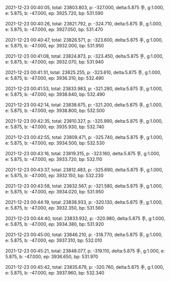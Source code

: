 2021-12-23 00:40:05, total: 23803.803, p: -327.000, delta:5.875 手, g:1.000, e: 5.875, b: -47.000, ep: 3925.720, bp: 531.590

2021-12-23 00:40:26, total: 23821.792, p: -324.710, delta:5.875 手, g:1.000, e: 5.875, b: -47.000, ep: 3927.050, bp: 531.470

2021-12-23 00:40:47, total: 23826.571, p: -323.600, delta:5.875 手, g:1.000, e: 5.875, b: -47.000, ep: 3932.000, bp: 531.950

2021-12-23 00:41:08, total: 23824.873, p: -323.450, delta:5.875 手, g:1.000, e: 5.875, b: -47.000, ep: 3932.070, bp: 531.940

2021-12-23 00:41:31, total: 23825.255, p: -323.610, delta:5.875 手, g:1.000, e: 5.875, b: -47.000, ep: 3936.310, bp: 532.490

2021-12-23 00:41:53, total: 23833.983, p: -321.280, delta:5.875 手, g:1.000, e: 5.875, b: -47.000, ep: 3938.640, bp: 532.490

2021-12-23 00:42:14, total: 23838.675, p: -321.200, delta:5.875 手, g:1.000, e: 5.875, b: -47.000, ep: 3938.800, bp: 532.500

2021-12-23 00:42:35, total: 23810.327, p: -325.990, delta:5.875 手, g:1.000, e: 5.875, b: -47.000, ep: 3935.930, bp: 532.740

2021-12-23 00:42:55, total: 23809.471, p: -325.740, delta:5.875 手, g:1.000, e: 5.875, b: -47.000, ep: 3934.500, bp: 532.530

2021-12-23 00:43:16, total: 23819.315, p: -323.160, delta:5.875 手, g:1.000, e: 5.875, b: -47.000, ep: 3933.720, bp: 532.110

2021-12-23 00:43:37, total: 23812.483, p: -325.690, delta:5.875 手, g:1.000, e: 5.875, b: -47.000, ep: 3932.150, bp: 532.230

2021-12-23 00:43:58, total: 23832.567, p: -321.580, delta:5.875 手, g:1.000, e: 5.875, b: -47.000, ep: 3934.020, bp: 531.950

2021-12-23 00:44:19, total: 23838.933, p: -320.130, delta:5.875 手, g:1.000, e: 5.875, b: -47.000, ep: 3932.350, bp: 531.560

2021-12-23 00:44:40, total: 23833.932, p: -320.980, delta:5.875 手, g:1.000, e: 5.875, b: -47.000, ep: 3934.380, bp: 531.920

2021-12-23 00:45:00, total: 23846.210, p: -318.770, delta:5.875 手, g:1.000, e: 5.875, b: -47.000, ep: 3937.310, bp: 532.010

2021-12-23 00:45:21, total: 23848.077, p: -319.110, delta:5.875 手, g:1.000, e: 5.875, b: -47.000, ep: 3936.650, bp: 531.970

2021-12-23 00:45:42, total: 23835.679, p: -320.760, delta:5.875 手, g:1.000, e: 5.875, b: -47.000, ep: 3937.960, bp: 532.340